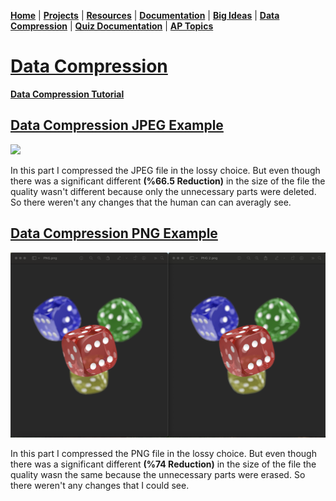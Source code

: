 **[Home](README.md)** | **[Projects](Projects.md)** | **[Resources](Resources.md)** | **[Documentation](Documentary.md)** | **[Big Ideas](Big_Ideas.md)** | **[Data Compression](Data_Compression.md)** | **[Quiz Documentation](Quiz_Documentation.md)** | **[AP Topics](AP_Topics.md)**

# **[Data Compression](Data_Compression.md)**

**[Data Compression Tutorial](https://drive.google.com/file/d/1lXhGSkKRAihrvn45rOoTiiHF-vhVIy0Z/view?usp=sharing)**

## [Data Compression JPEG Example](https://drive.google.com/file/d/1utawaCcGORcyMXyUgyt_kRNo_883DSmn/view?usp=sharing)

<img src="PHOTO&GIF/Data Compression_JPEG.png" width="600">

<br>

In this part I compressed the JPEG file in the lossy choice. But even though there was a significant different **(%66.5 Reduction)** in the size of the file the quality wasn't different because only the unnecessary parts were deleted. So there weren't any changes that the human can can averagly see.

## [Data Compression PNG Example](https://drive.google.com/file/d/1utawaCcGORcyMXyUgyt_kRNo_883DSmn/view?usp=sharing)

<img src="PHOTO&GIF/Data Compression_PNG.png" width="600">

<br>

In this part I compressed the PNG file in the lossy choice. But even though there was a significant different **(%74 Reduction)** in the size of the file the quality wasn the same because  the unnecessary parts were erased. So there weren't any changes that I could see.
